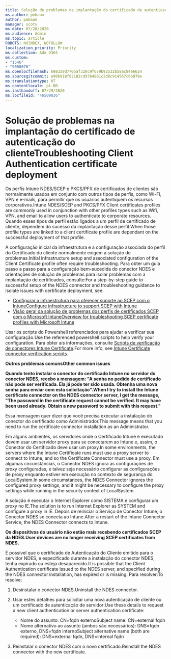 ```yaml
---
title: Solução de problemas na implantação do certificado de autenticação do cliente
ms.author: pebaum
author: pebaum
manager: scotv
ms.date: 07/28/2020
ms.audience: Admin
ms.topic: article
ROBOTS: NOINDEX, NOFOLLOW
localization_priority: Priority
ms.collection: Adm_O365
ms.custom:
- "1546"
- "9000076"
ms.openlocfilehash: 698329d7705af320c9f679b92532b58ac84e6624
ms.sourcegitcommit: e90b918f02102cd9764881c2d8c914567c6b070e
ms.translationtype: HT
ms.contentlocale: pt-BR
ms.lasthandoff: 07/29/2020
ms.locfileid: "46509036"
---
```

# <a name="troubleshooting-client-authentication-certificate-deployment"></a><span data-ttu-id="bf2d9-102">Solução de problemas na implantação do certificado de autenticação do cliente</span><span class="sxs-lookup"><span data-stu-id="bf2d9-102">Troubleshooting Client Authentication certificate deployment</span></span>

<span data-ttu-id="bf2d9-103">Os perfis Intune NDES/SCEP e PKCS/PFX de certificados de clientes são normalmente usados em conjunto com outros tipos de perfis, como Wi-Fi, VPN e e-mails, para permitir que os usuários autentiquem os recursos corporativos.</span><span class="sxs-lookup"><span data-stu-id="bf2d9-103">Intune NDES/SCEP and PKCS/PFX Client certificates profiles are commonly used in conjunction with other profiles types such as Wifi, VPN, and email to allow users to authenticate to corporate resources.</span></span> <span data-ttu-id="bf2d9-104">Quando esses tipos de perfil estão ligados a um perfil de certificado de cliente, dependem do sucesso da implantação desse perfil.</span><span class="sxs-lookup"><span data-stu-id="bf2d9-104">When those profile types are linked to a client certificate profile are dependant on the successful deployment of that profile.</span></span>

<span data-ttu-id="bf2d9-105">A configuração inicial da infraestrutura e a configuração associada do perfil do Certificado do cliente normalmente exigem a solução de problemas.</span><span class="sxs-lookup"><span data-stu-id="bf2d9-105">Initial infrastructure setup and associated configuration of the Client Certificate profile often require troubleshooting.</span></span> <span data-ttu-id="bf2d9-106">Para obter um guia passo a passo para a configuração bem-sucedida do conector NDES e orientações de solução de problemas para isolar problemas com a implantação de certificados, consulte:</span><span class="sxs-lookup"><span data-stu-id="bf2d9-106">For a step-by-step guide to successful setup of the NDES connector and troubleshooting guidance to isolate issues with certificate deployment, see:</span></span> 

- [<span data-ttu-id="bf2d9-107">Configurar a infraestrutura para oferecer suporte ao SCEP com o Intune</span><span class="sxs-lookup"><span data-stu-id="bf2d9-107">Configure infrastructure to support SCEP with Intune</span></span>](https://support.microsoft.com/help/4459540/troubleshoot-ndes-configuration-for-use-with-intune)
- [<span data-ttu-id="bf2d9-108">Visão geral da solução de problemas dos perfis de certificados SCEP com o Microsoft Intune</span><span class="sxs-lookup"><span data-stu-id="bf2d9-108">Overview for troubleshooting SCEP certificate profiles with Microsoft Intune</span></span>](https://support.microsoft.com/help/4457481/troubleshooting-scep-certificate-profile-deployment-in-intune)

<span data-ttu-id="bf2d9-109">Usar os scripts do Powershell referenciados para ajudar a verificar sua configuração.</span><span class="sxs-lookup"><span data-stu-id="bf2d9-109">Use the referenced powershell scripts to help verify your configuration.</span></span> <span data-ttu-id="bf2d9-110">Para obter ais informações, consulte [Scripts de verificação de conectores Intune Certificate](https://github.com/microsoftgraph/powershell-intune-samples/tree/master/CertificationAuthority).</span><span class="sxs-lookup"><span data-stu-id="bf2d9-110">For more info, see [Intune Certificate connector verification scripts](https://github.com/microsoftgraph/powershell-intune-samples/tree/master/CertificationAuthority).</span></span>

  
<span data-ttu-id="bf2d9-111">**Outros problemas comuns**</span><span class="sxs-lookup"><span data-stu-id="bf2d9-111">**Other common issues**</span></span>

<span data-ttu-id="bf2d9-112">**Quando tento instalar o conector do certificado Intune no servidor do conector NDES, recebo a mensagem: "A senha no pedido de certificado não pode ser verificada. Ela já pode ter sido usada. Obtenha uma nova senha para enviar com esta solicitação".**</span><span class="sxs-lookup"><span data-stu-id="bf2d9-112">**When I try to install the Intune certificate connector on the NDES connector server, I get the message, "The password in the certificate request cannot be verified. It may have been used already. Obtain a new password to submit with this request."**</span></span>  

<span data-ttu-id="bf2d9-113">Essa mensagem quer dizer que você precisa executar a instalação do conector do certificado como Administrador.</span><span class="sxs-lookup"><span data-stu-id="bf2d9-113">This message means that you need to run the certificate connector installation as an Administrator.</span></span>

<span data-ttu-id="bf2d9-114">Em alguns ambientes, os servidores onde o Certificado Intune é executado devem usar um servidor proxy para se conectarem ao Intune e, assim, o Conector do Certificado deve usar um proxy.</span><span class="sxs-lookup"><span data-stu-id="bf2d9-114">In some environments, the servers where the Intune Certificate runs must use a proxy server to connect to Intune, and so the Certificate Connector must use a proxy.</span></span> <span data-ttu-id="bf2d9-115">Em algumas circunstâncias, o Conector NDES ignora as configurações de proxy configuradas, e talvez seja necessário configurar as configurações de proxy enquanto estiver em execução no contexto de segurança do LocalSystem.</span><span class="sxs-lookup"><span data-stu-id="bf2d9-115">In some circumstances, the NDES Connector ignores the configured proxy settings, and it might be necessary to configure the proxy settings while running in the security context of LocalSystem.</span></span> 
 
<span data-ttu-id="bf2d9-116">A solução é executar o Internet Explorer como SISTEMA e configurar um proxy no IE.</span><span class="sxs-lookup"><span data-stu-id="bf2d9-116">The solution is to run Internet Explorer as SYSTEM and configure a proxy in IE.</span></span> <span data-ttu-id="bf2d9-117">Depois de reiniciar o Serviço de Conector Intune, o Conector NDES se conecta ao Intune.</span><span class="sxs-lookup"><span data-stu-id="bf2d9-117">After a restart of the Intune Connector Service, the NDES Connector connects to Intune.</span></span>

<span data-ttu-id="bf2d9-118">**Os dispositivos do usuário não estão mais recebendo certificados SCEP da NDES.**</span><span class="sxs-lookup"><span data-stu-id="bf2d9-118">**User devices are no longer receiving SCEP certificates from NDES.**</span></span>

<span data-ttu-id="bf2d9-119">É possível que o certificado de Autenticação do Cliente emitido para o servidor NDES, e especificado durante a instalação do conector NDES, tenha expirado ou esteja desaparecido.</span><span class="sxs-lookup"><span data-stu-id="bf2d9-119">It is possible that the Client Authentication certificate issued to the NDES server, and specified during the NDES connector installation, has expired or is missing.</span></span> <span data-ttu-id="bf2d9-120">Para resolver:</span><span class="sxs-lookup"><span data-stu-id="bf2d9-120">To resolve:</span></span> 
 
1. <span data-ttu-id="bf2d9-121">Desinstalar o conector NDES.</span><span class="sxs-lookup"><span data-stu-id="bf2d9-121">Uninstall the NDES connector.</span></span>  
2. <span data-ttu-id="bf2d9-122">Usar estes detalhes para solicitar uma nova autenticação de cliente ou um certificado de autenticação de servidor:</span><span class="sxs-lookup"><span data-stu-id="bf2d9-122">Use these details to request a new client authentication or server authentication certificate:</span></span> 
 
    - <span data-ttu-id="bf2d9-123">Nome do assunto: CN=fqdn externo</span><span class="sxs-lookup"><span data-stu-id="bf2d9-123">Subject name: CN=external fqdn</span></span>  
    - <span data-ttu-id="bf2d9-124">Nome alternativo ao assunto (ambos são necessários): DNS=fqdn externo, DNS=fqdn interno</span><span class="sxs-lookup"><span data-stu-id="bf2d9-124">Subject alternative name (both are required): DNS=external fqdn, DNS=internal fqdn</span></span> 
 
3. <span data-ttu-id="bf2d9-125">Reinstalar o conector NDES com o novo certificado.</span><span class="sxs-lookup"><span data-stu-id="bf2d9-125">Reinstall the NDES connector with the new certificate.</span></span>